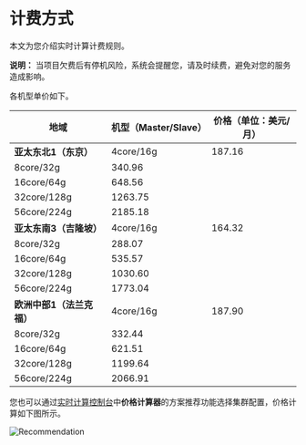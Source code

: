 # 计费方式

本文为您介绍实时计算计费规则。

**说明：** 当项目欠费后有停机风险，系统会提醒您，请及时续费，避免对您的服务造成影响。

各机型单价如下。

|地域|机型（Master/Slave）|价格（单位：美元/月）|
|--|----------------|-----------|
|**亚太东北1（东京）**|4core/16g|187.16|
|8core/32g|340.96|
|16core/64g|648.56|
|32core/128g|1263.75|
|56core/224g|2185.18|
|**亚太东南3（吉隆坡）**|4core/16g|164.32|
|8core/32g|288.07|
|16core/64g|535.57|
|32core/128g|1030.60|
|56core/224g|1773.04|
|**欧洲中部1（法兰克福）**|4core/16g|187.90|
|8core/32g|332.44|
|16core/64g|621.51|
|32core/128g|1199.64|
|56core/224g|2066.91|

您也可以通过[实时计算控制台](https://stream-ap-southeast-3.console.aliyun.com)中**价格计算器**的方案推荐功能选择集群配置，价格计算如下图所示。

![Recommendation](https://static-aliyun-doc.oss-accelerate.aliyuncs.com/assets/img/zh-CN/2633097951/p38807.png)

